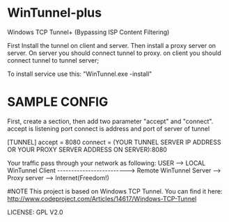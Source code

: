 # WinTunnel-plus
Windows TCP Tunnel+ (Bypassing ISP Content Filtering)

First Install the tunnel on client and server. Then install a proxy server on server. On server you should connect tunnel to proxy.
on client you should connect tunnel to tunnel server;

To install service use this:
"WinTunnel.exe -install"


# SAMPLE CONFIG
First, create a section, then add two parameter "accept" and "connect".
accept is listening port
connect is address and port of server of tunnel

[TUNNEL]
accept = 8080
connect = (YOUR TUNNEL SERVER IP ADDRESS OR YOUR PROXY SERVER ADDRESS ON SERVER):8080


Your traffic pass through your network as following:
USER --> LOCAL WinTunnel Client -------------------------> Remote WinTunnel Server --> Proxy server --> Internet(Freedom!)

#NOTE
This project is based on Windows TCP Tunnel. You can find it here: http://www.codeproject.com/Articles/14617/Windows-TCP-Tunnel

LICENSE: GPL V2.0